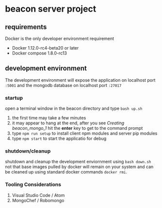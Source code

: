 # beacon server project

## requirements
Docker is the only developer environment requirement
* Docker 1.12.0-rc4-beta20 or later
* Docker compose 1.8.0-rc13

## development environment
The development environment will expose the application on localhost port `:5001` and the mongodb database on localhost port `:27017`

### startup
open a terminal window in the beacon directory and type `bash up.sh`

1. the first time may take a few minutes
2. it may appear to hang at the end, after you see *Creating beacon_mongo_1*  hit the __enter__ key to get to the command prompt
3. type `npm run setup` to install client npm modules and server pip modules
4. type `npm start` to start the applicatio for debug

### shutdown/cleanup
shutdown and cleanup the development enviornment using `bash down.sh`  not that base images pulled by docker will remain on your system and can be cleaned up using standard docker commands `docker rmi`.

### Tooling Considerations
1. Visual Studio Code / Atom
2. MongoChef / Robomongo
